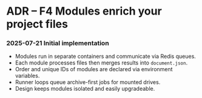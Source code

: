 # ADR – F4 Modules enrich your project files

### 2025-07-21 Initial implementation
- Modules run in separate containers and communicate via Redis queues.
- Each module processes files then merges results into `document.json`.
- Order and unique IDs of modules are declared via environment variables.
- Runner loops queue archive-first jobs for mounted drives.
- Design keeps modules isolated and easily upgradeable.

